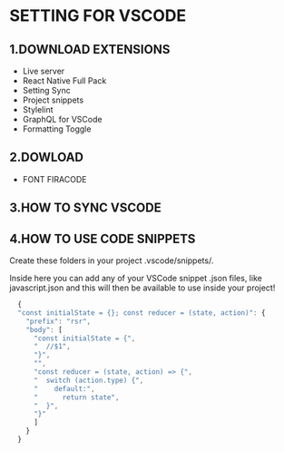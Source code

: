 # SETTING FOR VSCODE

## 1.DOWNLOAD EXTENSIONS

- Live server
- React Native Full Pack
- Setting Sync
- Project snippets
- Stylelint
- GraphQL for VSCode
- Formatting Toggle

## 2.DOWLOAD

- FONT FIRACODE

## 3.HOW TO SYNC VSCODE

## 4.HOW TO USE CODE SNIPPETS

Create these folders in your project .vscode/snippets/.

Inside here you can add any of your VSCode snippet .json files, like javascript.json and this will then be available to use inside your project!

```javascript
  {
  "const initialState = {}; const reducer = (state, action)": {
    "prefix": "rsr",
    "body": [
      "const initialState = {",
      "  //$1",
      "}",
      "",
      "const reducer = (state, action) => {",
      "  switch (action.type) {",
      "    default:",
      "      return state",
      "  }",
      "}"
      ]
    }
  }
```
